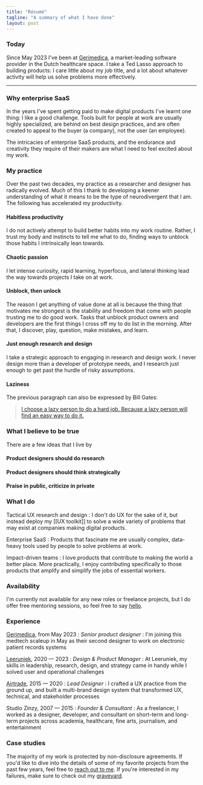 ```yaml
---
title: "Résumé"
tagline: "A summary of what I have done"
layout: post
---
```

### Today
Since May 2023 I've been at [Gerimedica](https://gerimedica.nl), a market-leading software provider in the Dutch healthcare space. I take a Ted Lasso approach to building products: I care little about my job title, and a lot about whatever activity will help us solve problems more effectively.

---


### Why enterprise SaaS
In the years I've spent getting paid to make digital products I've learnt one thing: I like a good challenge. Tools built for people at work are usually highly specialized, are behind on best design practices, and are often created to appeal to the buyer (a company), not the user (an employee).

The intricacies of enterprise SaaS products, and the endurance and creativity they require of their makers are what I need to feel excited about my work.




### My practice
Over the past two decades, my practice as a researcher and designer has radically evolved. Much of this I thank to developing a keener understanding of what it means to be the type of neurodivergent that I am. The following has accelerated my productivity. 

#### Habitless productivity
I do not actively attempt to build better habits into my work routine.  Rather, I trust my body and instincts to tell me what to do, finding ways to unblock those habits I intrinsically lean towards.

#### Chaotic passion
I let intense curiosity, rapid learning, hyperfocus, and lateral thinking lead the way towards projects I take on at work.

#### Unblock, then unlock
The reason I get anything of value done at all is because the thing that motivates me strongest is the stability and freedom that come with people trusting me to do good work. Tasks that unblock product owners and developers are the first things I cross off my to do list in the morning. After that, I discover, play, question, make mistakes, and learn.

#### Just enough research and design
I take a strategic approach to engaging in research and design work. I never design more than a developer of prototype needs, and I research just enough to get past the hurdle of risky assumptions.

#### Laziness
The previous paragraph can also be expressed by Bill Gates:

> [I choose a lazy person to do a hard job. Because a lazy person will find an easy way to do it.](https://www.goodreads.com/quotes/568877-i-choose-a-lazy-person-to-do-a-hard-job)





### What I believe to be true




There are a few ideas that I live by

#### Product designers should do research

#### Product designers should think strategically


#### Praise in public, criticize in private


### What I do

Tactical UX research and design
: I don't do UX for the sake of it, but instead deploy my [[UX toolkit]] to solve a wide variety of problems that may exist at companies making digital products.

Enterprise SaaS
: Products that fascinate me are usually complex, data-heavy tools used by people to solve problems at work.

Impact-driven teams
: I love products that contribute to making the world a better place. More practically, I enjoy contributing specifically to those products that amplify and simplify the jobs of essential workers.

### Availability
I'm currently not available for any new roles or freelance projects, but I do offer free mentoring sessions, so feel free to say [hello](/hello).

### Experience

[Gerimedica](https://gerimedica.nl), from May 2023
: _Senior product designer_
: I'm joining this medtech scaleup in May as their second designer to work on electronic patient records systems

[Leeruniek](https://leeruniek.nl/), 2020 — 2023
: _Design & Product Manager_
: At Leeruniek, my skills in leadership, research, design, and strategy came in handy while I solved user and operational challenges

[Airtrade](https://airtrade.com), 2015 — 2020
: _Lead Designer_
: I crafted a UX practice from the ground up, and built a multi-brand design system that transformed UX, technical, and stakeholder processes

Studio Zinzy, 2007 — 2015
: _Founder & Consultant_
: As a freelancer, I worked as a designer, developer, and consultant on short-term and long-term projects across academia, healthcare, fine arts, journalism, and entertainment

### Case studies
The majority of my work is protected by non-disclosure agreements. If you'd like to dive into the details of some of my favorite projects from the past few years, feel free to [reach out to me](/hello). If you're interested in my failures, make sure to check out my [graveyard](/graveyard).